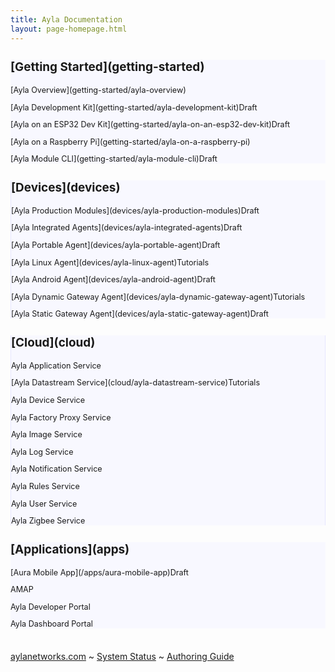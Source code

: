 ```yaml
---
title: Ayla Documentation
layout: page-homepage.html
---
```


<div class="row" style="margin-top:18px;">
  <div class="col-md-3" style="background:ghostwhite;">
    <div style="font-size: 90%;">
      <h2 style="margin-bottom: 18px">[Getting Started](getting-started)</h2>
      <p>[Ayla Overview](getting-started/ayla-overview)</p>
      <p>[Ayla Development Kit](getting-started/ayla-development-kit)<span class="draft">Draft</span></p>
      <p>[Ayla on an ESP32 Dev Kit](getting-started/ayla-on-an-esp32-dev-kit)<span class="draft">Draft</span></p>
      <p>[Ayla on a Raspberry Pi](getting-started/ayla-on-a-raspberry-pi)</p>
      <p>[Ayla Module CLI](getting-started/ayla-module-cli)<span class="draft">Draft</span></p>
    </div>
  </div>
  <div class="col-md-3" style="background:ghostwhite; border-left:1px solid #e6e6ff;">
    <div style="font-size: 90%;">
      <h2 style="margin-bottom: 18px">[Devices](devices)</h2>
      <p>[Ayla Production Modules](devices/ayla-production-modules)<span class="draft">Draft</span></p>
      <p>[Ayla Integrated Agents](devices/ayla-integrated-agents)<span class="draft">Draft</span></p>
      <p>[Ayla Portable Agent](devices/ayla-portable-agent)<span class="draft">Draft</span></p>
      <p>[Ayla Linux Agent](devices/ayla-linux-agent)<span class="tutorials">Tutorials</span></p>
      <p>[Ayla Android Agent](devices/ayla-android-agent)<span class="draft">Draft</span></p>
      <p>[Ayla Dynamic Gateway Agent](devices/ayla-dynamic-gateway-agent)<span class="tutorials">Tutorials</span></p>
      <p>[Ayla Static Gateway Agent](devices/ayla-static-gateway-agent)<span class="draft">Draft</span></p>
    </div>
  </div>
  <div class="col-md-3" style="background:ghostwhite;border-left:1px solid #e6e6ff;border-right:1px solid #e6e6ff;">
    <div style="font-size: 90%;">
      <h2 style="margin-bottom: 18px">[Cloud](cloud)</h2>
      <p>Ayla Application Service</p>
      <p>[Ayla Datastream Service](cloud/ayla-datastream-service)<span class="tutorials">Tutorials</span></p>
      <p>Ayla Device Service</p>
      <p>Ayla Factory Proxy Service</p>
      <p>Ayla Image Service</p>
      <p>Ayla Log Service</p>
      <p>Ayla Notification Service</p>
      <p>Ayla Rules Service</p>
      <p>Ayla User Service</p>
      <p>Ayla Zigbee Service</p>
    </div>
  </div>
  <div class="col-md-3" style="background:ghostwhite;">
    <div style="font-size: 90%;">
      <h2 style="margin-bottom: 18px">[Applications](apps)</h2>
      <p>[Aura Mobile App](/apps/aura-mobile-app)<span class="draft">Draft</span></p>
      <p>AMAP</p>
      <p>Ayla Developer Portal</p>
      <p>Ayla Dashboard Portal</p>
    </div>
  </div>
</div>

<div class="row footer" style="margin-top:36px;">
<div class="col-12 text-center">
<span><a href="https://www.aylanetworks.com" target="_blank">aylanetworks.com</a></span>
<span>~</span>
<span><a href="system-status">System Status</a></span>
<span>~</span>
<!--
<span><a href="release-notes">Release Notes</a></span>
<span>~</span>
-->
<span><a href="authoring-guide">Authoring Guide</a></span>
</div>
</div>
